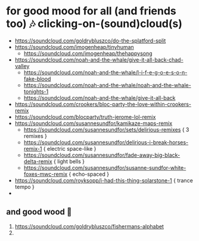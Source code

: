 #  for good mood for all (and friends too)  🎶  clicking-on-(sound)cloud(s)  
- https://soundcloud.com/goldrybluszco/do-the-splatford-split
- https://soundcloud.com/imogenheap/tinyhuman
  - https://soundcloud.com/imogenheap/thehappysong
- https://soundcloud.com/noah-and-the-whale/give-it-all-back-chad-valley
  - https://soundcloud.com/noah-and-the-whale/l-i-f-e-g-o-e-s-o-n-fake-blood
  - https://soundcloud.com/noah-and-the-whale/noah-and-the-whale-tonights-1
  - https://soundcloud.com/noah-and-the-whale/give-it-all-back
- https://soundcloud.com/crookers/bloc-party-the-love-within-crookers-remix
- https://soundcloud.com/blocparty/truth-jerome-lol-remix
- https://soundcloud.com/susannesundfor/kamikaze-maps-remix
  - https://soundcloud.com/susannesundfor/sets/delirious-remixes { 3 remixes }
  - https://soundcloud.com/susannesundfor/delirious-i-break-horses-remix-1 { electric space-like }
  - https://soundcloud.com/susannesundfor/fade-away-big-black-delta-remix { light bells } 
  - https://soundcloud.com/susannesundfor/susanne-sundfor-white-foxes-mwc-remix { echo-spaced } 
- https://soundcloud.com/royksopp/i-had-this-thing-solarstone-1 { trance tempo } 
- 

##  and good wood  🌲 
1. https://soundcloud.com/goldrybluszco/fishermans-alphabet
2. 

